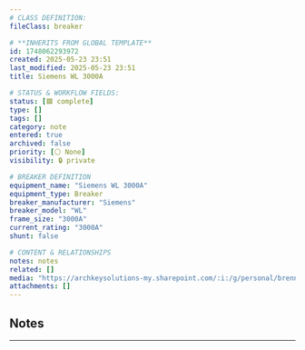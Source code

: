 ```yaml
---
# CLASS DEFINITION:
fileClass: breaker

# **INHERITS FROM GLOBAL TEMPLATE**
id: 1748062293972
created: 2025-05-23 23:51
last_modified: 2025-05-23 23:51
title: Siemens WL 3000A

# STATUS & WORKFLOW FIELDS:
status: [🟩 complete]
type: []
tags: []
category: note
entered: true
archived: false
priority: [⚪ None]
visibility: 🔒 private

# BREAKER DEFINITION
equipment_name: "Siemens WL 3000A"
equipment_type: Breaker
breaker_manufacturer: "Siemens"
breaker_model: "WL"
frame_size: "3000A"
current_rating: "3000A"
shunt: false

# CONTENT & RELATIONSHIPS
notes: notes
related: []
media: "https://archkeysolutions-my.sharepoint.com/:i:/g/personal/brennan_salibrici_prokey_com/EWk8hWtOW8lIoopnA2_yoqsBuNx9px0lVnbS5oxX2870QA?e=hQKSRF"
attachments: []
---
```


## Notes
---

